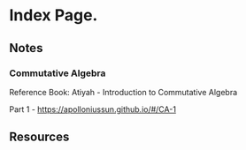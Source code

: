 # Index Page.

## Notes

### Commutative Algebra

Reference Book: Atiyah - Introduction to Commutative Algebra

Part 1 - https://apolloniussun.github.io/#/CA-1



## Resources
